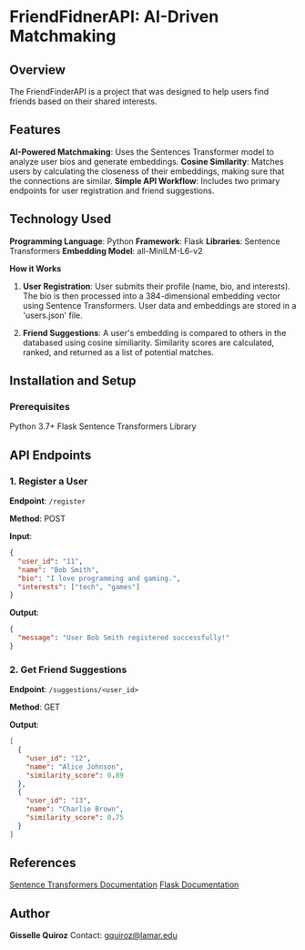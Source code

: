 # FriendFidnerAPI: AI-Driven Matchmaking

## Overview
The FriendFinderAPI is a project that was designed to help users find friends based on their shared interests.

## Features
**AI-Powered Matchmaking**: Uses the Sentences Transformer model to analyze user bios and generate embeddings. 
**Cosine Similarity**: Matches users by calculating the closeness of their embeddings, making sure that the connections are similar.
**Simple API Workflow**: Includes two primary endpoints for user registration and friend suggestions.

## Technology Used
**Programming Language**: Python
**Framework**: Flask
**Libraries**: Sentence Transformers
**Embedding Model**: all-MiniLM-L6-v2

**How it Works**
1. **User Registration**:
   User submits their profile (name, bio, and interests).
   The bio is then processed into a 384-dimensional embedding vector using Sentence Transformers.
   User data and embeddings are stored in a 'users.json' file.

2. **Friend Suggestions**:
   A user's embedding is compared to others in the databased using cosine similiarity.
   Similarity scores are calculated, ranked, and returned as a list of potential matches.


## Installation and Setup
### Prerequisites
  Python 3.7+
  Flask
  Sentence Transformers Library

## API Endpoints
### **1. Register a User**
**Endpoint**: `/register`

**Method**: POST

**Input**:
```json
{
  "user_id": "11",
  "name": "Bob Smith",
  "bio": "I love programming and gaming.",
  "interests": ["tech", "games"]
}
```

**Output**:
```json
{
  "message": "User Bob Smith registered successfully!"
}
```


### **2. Get Friend Suggestions**
**Endpoint**: `/suggestions/<user_id>`

**Method**: GET

**Output**:
```json
[
  {
    "user_id": "12",
    "name": "Alice Johnson",
    "similarity_score": 0.89
  },
  {
    "user_id": "13",
    "name": "Charlie Brown",
    "similarity_score": 0.75
  }
]
```
## References
[Sentence Transformers Documentation](https://www.sbert.net/)
[Flask Documentation](https://flask.palletsprojects.com/en/stable/)

## Author
**Gisselle Quiroz**
Contact: gquiroz@lamar.edu



